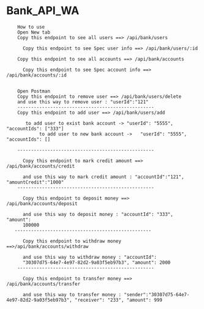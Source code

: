 # Bank_API_WA

        How to use
        Open New tab
        Copy this endpoint to see all users ==> /api/bank/users
        
          Copy this endpoint to see Spec user info ==> /api/bank/users/:id
        
        Copy this endpoint to see all accounts ==> /api/bank/accounts
        
          Copy this endpoint to see Spec account info ==> /api/bank/accounts/:id
        

        Open Postman
        Copy this endpoint to remove user ==> /api/bank/users/delete
        and use this way to remove user : "userId":"121"
        --------------------------------------------------
        Copy this endpoint to add user ==> /api/bank/users/add
        
           to add user to exist bank account -> "userId": "5555", "accountIds": ["333"] 
                to add user to new bank account ->   "userId": "5555", "accountIds": []
        
        --------------------------------------------------
        
          Copy this endpoint to mark credit amount ==> /api/bank/accounts/credit
        
          and use this way to mark credit amount : "accountId":"121", "amountCredit":"1000"
        --------------------------------------------------
       
          Copy this endpoint to deposit money ==> /api/bank/accounts/deposit
      
          and use this way to deposit money : "accountId": "333", "amount":
          100000
       --------------------------------------------------
        
          Copy this endpoint to withdraw money ==>/api/bank/accounts/withdraw
       
          and use this way to withdraw money : "accountId":
          "30307d75-64e7-4e97-82d2-9a03f5eb97b3", "amount": 2000
        --------------------------------------------------
        
          Copy this endpoint to transfer money ==> /api/bank/accounts/transfer
        
          and use this way to transfer money : "sender":"30307d75-64e7-4e97-82d2-9a03f5eb97b3", "receiver": "233", "amount": 999
      
